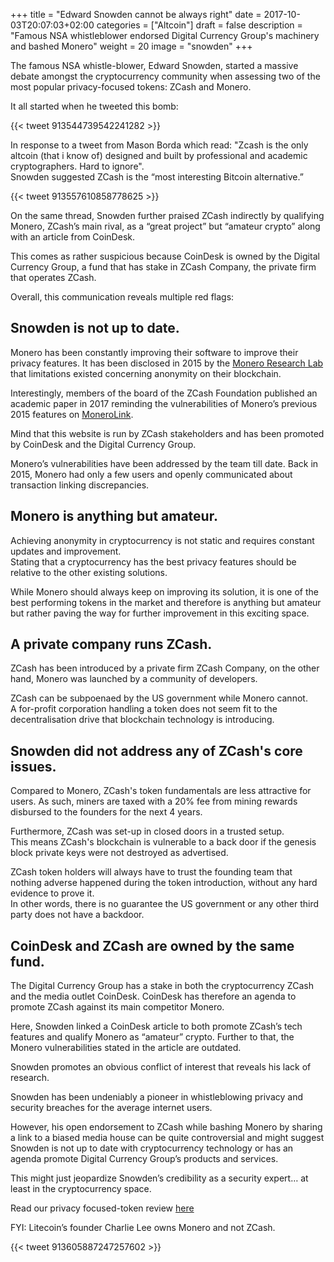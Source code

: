 +++
title = "Edward Snowden cannot be always right"
date = 2017-10-03T20:07:03+02:00
categories = ["Altcoin"]
draft = false
description = "Famous NSA whistleblower endorsed Digital Currency Group's machinery and bashed Monero"
weight = 20
image = "snowden"
+++


The famous NSA whistle-blower, Edward Snowden, started a massive debate amongst the cryptocurrency community when assessing two of the most popular privacy-focused tokens: ZCash and Monero.

It all started when he tweeted this bomb:


{{< tweet 913544739542241282 >}}


In response to a tweet from Mason Borda which read: "Zcash is the only altcoin (that i know of) designed and built by professional and academic cryptographers. Hard to ignore".  
Snowden suggested ZCash is the “most interesting Bitcoin alternative.”


{{< tweet 913557610858778625 >}}


On the same thread, Snowden further praised ZCash indirectly by qualifying Monero, ZCash’s main rival, as a “great project” but “amateur crypto” along with an article from CoinDesk.  

This comes as rather suspicious because CoinDesk is owned by the Digital Currency Group, a fund that has stake in ZCash Company, the private firm that operates ZCash.

Overall, this communication reveals multiple red flags:

## Snowden is not up to date.

Monero has been constantly improving their software to improve their privacy features. It has been disclosed in 2015 by the [Monero Research Lab](https://lab.getmonero.org/pubs/MRL-0004.pdf) that limitations existed concerning anonymity on their blockchain.  

Interestingly, members of the board of the ZCash Foundation published an academic paper in 2017 reminding the vulnerabilities of Monero’s previous 2015 features on [MoneroLink](http://monerolink.com/monerolink.pdf).  

Mind that this website is run by ZCash stakeholders and has been promoted by CoinDesk and the Digital Currency Group.  

Monero’s vulnerabilities have been addressed by the team till date. Back in 2015, Monero had only a few users and openly communicated about transaction linking discrepancies. 

## Monero is anything but amateur.

Achieving anonymity in cryptocurrency is not static and requires constant updates and improvement.  
Stating that a cryptocurrency has the best privacy features should be relative to the other existing solutions.  

While Monero should always keep on improving its solution, it is one of the best performing tokens in the market and therefore is anything but amateur but rather paving the way for further improvement in this exciting space. 

## A private company runs ZCash.

ZCash has been introduced by a private firm ZCash Company, on the other hand, Monero was launched by a community of developers. 

ZCash can be subpoenaed by the US government while Monero cannot.  
A for-profit corporation handling a token does not seem fit to the decentralisation drive that blockchain technology is introducing.

## Snowden did not address any of ZCash's core issues.

Compared to Monero, ZCash's token fundamentals are less attractive for users. As such, miners are taxed with a 20% fee from mining rewards disbursed to the founders for the next 4 years.  

Furthermore, ZCash was set-up in closed doors in a trusted setup.  
This means ZCash's blockchain is vulnerable to a back door if the genesis block private keys were not destroyed as advertised.

ZCash token holders will always have to trust the founding team that nothing adverse happened during the token introduction, without any hard evidence to prove it.  
In other words, there is no guarantee the US government or any other third party does not have a backdoor. 

## CoinDesk and ZCash are owned by the same fund.

The Digital Currency Group has a stake in both the cryptocurrency ZCash and the media outlet CoinDesk. CoinDesk has therefore an agenda to promote ZCash against its main competitor Monero.  

Here, Snowden linked a CoinDesk article to both promote ZCash’s tech features and qualify Monero as “amateur” crypto. Further to that, the Monero vulnerabilities stated in the article are outdated.  

Snowden promotes an obvious conflict of interest that reveals his lack of research. 

Snowden has been undeniably a pioneer in whistleblowing privacy and security breaches for the average internet users.  

However, his open endorsement to ZCash while bashing Monero by sharing a link to a biased media house can be quite controversial and might suggest Snowden is not up to date with cryptocurrency technology or has an agenda promote Digital Currency Group’s products and services.  

This might just jeopardize Snowden’s credibility as a security expert… at least in the cryptocurrency space.

Read our privacy focused-token review [here](/news/privacy-focused-tokens)


FYI: Litecoin’s founder Charlie Lee owns Monero and not ZCash.

{{< tweet 913605887247257602 >}}






